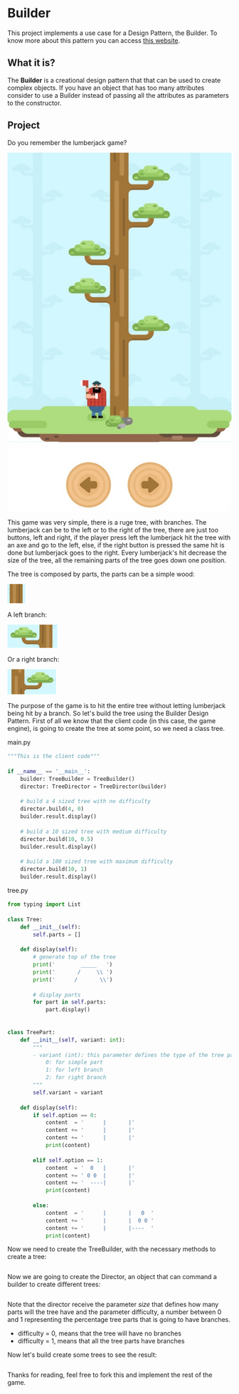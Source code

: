 # Builder

This project implements a use case for a Design Pattern, the Builder. To know more about this pattern you can access [this website](https://refactoring.guru/design-patterns/builder).

## What it is?

The **Builder**  is a creational design pattern that that can be used to create complex objects. If you have an object that has too many attributes consider to use a Builder instead of passing all the attributes as parameters to the constructor.

## Project

Do you remember the lumberjack game?

![game image](/images/game.jpg)

This game was very simple, there is a ruge tree, with branches. The lumberjack can be to the left or to the right of the tree, there are just too buttons, left and right, if the player press left the lumberjack hit the tree with an axe and go to the left, else, if the right button is pressed the same hit is done but lumberjack goes to the right. Every lumberjack's hit decrease the size of the tree, all the remaining parts of the tree goes down one position.

The tree is composed by parts, the parts can be a simple wood:

![simple wood](/images/simple-wood.png)

A left branch:

![left branch](/images/left-branch.png)

Or a right branch:

![right-branch](/images/right-branch.png)

The purpose of the game is to hit the entire tree without letting lumberjack being hit by a branch. So let's build the tree using the Builder Design Pattern. First of all we know that the client code (in this case, the game engine), is going to create the tree at some point, so we need a class tree.

main.py

```python
"""This is the client code"""

if __name__ == '__main__':
    builder: TreeBuilder = TreeBuilder()
    director: TreeDirector = TreeDirector(builder)

    # build a 4 sized tree with no difficulty
    director.build(4, 0)
    builder.result.display()

    # build a 10 sized tree with medium difficulty
    director.build(10, 0.5)
    builder.result.display()

    # build a 100 sized tree with maximum difficulty
    director.build(10, 1)
    builder.result.display()
```

tree.py

```python
from typing import List

class Tree:
    def __init__(self):
        self.parts = []

    def display(self):
        # generate top of the tree
        print('        _____   ')
        print('       /     \\ ')
        print('      /       \\')

        # display parts
        for part in self.parts:
            part.display()


class TreePart:
    def __init__(self, variant: int):
        """
        - variant (int): this parameter defines the type of the tree part. It can be:
            0: for simple part
            1: for left branch
            2: for right branch
        """
        self.variant = variant

    def display(self):
        if self.option == 0:
            content  = '      |       |'
            content += '      |       |'
            content += '      |       |'
            print(content)

        elif self.option == 1:
            content  = '  0   |       |'
            content += ' 0 0  |       |'
            content += '  ----|       |'
            print(content)

        else:
            content  = '      |       |   0  '
            content += '      |       |  0 0 '
            content += '      |       |----  '
            print(content)
```

Now we need to create the TreeBuilder, with the necessary methods to create a tree:

```python

```

Now we are going to create the Director, an object that can command a builder to create different trees:

```python

```

Note that the director receive the parameter *size* that defines how many parts will the tree have and the parameter difficulty, a number between 0 and 1 representing the percentage tree parts that is going to have branches.

- difficulty = 0, means that the tree will have no branches
- difficulty = 1, means that all the tree parts have branches

Now let's build create some trees to see the result:

```bash

```

Thanks for reading, feel free to fork this and implement the rest of the game.
